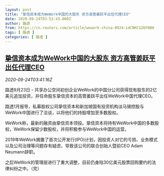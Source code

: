 ```yaml
---
layout: post
title: "挚信资本成为WeWork中国的大股东 资方高管姜跃平出任代理CEO"
date: 2020-09-24T03:53:43.000Z
author: 路透
from: https://cn.reuters.com/article/wework-china-0924-idCNKCS26F0BH
tags: [ 路透 ]
categories: [ 路透 ]
---
```

<!--1600919623000-->
[挚信资本成为WeWork中国的大股东 资方高管姜跃平出任代理CEO](https://cn.reuters.com/article/wework-china-0924-idCNKCS26F0BH)
------

<div>
<div><i>2020-09-24T03:41:16Z</i></div><p>路透9月23日 - 共享办公空间初创企业WeWork的中国分公司获得现有股东的2亿美元追加投资，并任命股东挚信资本的高管姜跃平出任WeWork中国代理CEO。</p><p>路透1月报导，私募股权公司挚信资本和新加坡国有投资机构淡马锡控股与WeWork中国进行了洽谈，以将他们的持股增加至多数股权。</p><p>WeWork称，最新的融资由挚信资本领投。挚信资本将持有WeWork中国的多数股权，WeWork保留少数股权，并将积极参与WeWork中国的运营。</p><p>2019年WeWork搁置了首次公开发行(IPO)计划，因投资人对它的亏损、业务模式以及公司治理等问题存有疑虑，导致该公司的联合创始人暨前CEO Adam Neumann辞职。</p><p>之后WeWork的管理层进行了重大调整，目前仍身陷30亿美元股票回购要约的法律纠纷之中。（完）</p>
</div>
